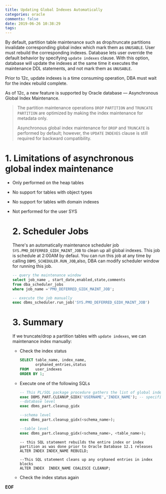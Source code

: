 ```yaml
---
title: Updating Global Indexes Automatically
categories: oracle
comments: false
date: 2019-06-26 10:38:29
tags:
---
```


By default, partition table maintenance such as drop/truncate partitions invalidate corresponding global index which mark them as `UNUSABLE`. User must rebuild the corresponding indexes. Database lets user override the default behavior by specifying `update indexes` clause. With this option, database will update the indexes at the same time it executes the maintenance  DDL statements,  and not mark them as `UNUSABLE`.

Prior to 12c, update indexes is a time consuming operation, DBA must wait for the index rebuild complete.

<!--more-->

As of 12c, a new feature is supported by Oracle database — Asynchronous Global Index Maintenance. 

> The partition maintenance operations `DROP` `PARTITION` and `TRUNCATE` `PARTITION` are optimized by making the index maintenance for metadata only.
>
> Asynchronous global index maintenance for `DROP` and `TRUNCATE` is performed by default; however, the `UPDATE` `INDEXES` clause is still required for backward compatibility.

# 1. Limitations of asynchronous global index maintenance

* Only performed on the heap tables

* No support for tables with object types

* No support for tables with domain indexes

* Not performed for the user SYS

  

  # 2. Scheduler Jobs

  There's an automatically maintenance scheduler job `SYS.PMO_DEFERRED_GIDX_MAINT_JOB` to clean up all global indexes. This job is schedule at 2:00AM by defaul. You can run this job at any time by calling `DBMS_SCHEDULER.RUN_JOB`,also, DBA can modify scheduler window for running this job.

  ```sql
  -- query the maintenance window
  select job_name , start_date,enabled,state,comments
  from dba_scheduler_jobs
  where job_name ='PMO_DEFERRED_GIDX_MAINT_JOB';
  
  -- execute the job manually
  exec dbms_scheduler.run_job('SYS.PMO_DEFERRED_GIDX_MAINT_JOB')
  ```

  # 3. Summary

  If we truncate/drop a partition tables with `update indexes`, we can maintenance index manually:

  * Check the index status

    ```sql
    SELECT table_name, index_name,
           orphaned_entries,status
    FROM   user_indexes
    ORDER BY 1;
    ```

    

  * Execute one of the following SQLs

    ```sql
    -- This PL/SQL package procedure gathers the list of global indexes in the system that may require cleanup and runs the operations necessary to restore the indexes to a clean state.
    exec DBMS_PART.CLEANUP_GIDX('USERNAME','INDEX_NAME'); -- specific index
    --database level
    exec dbms_part.cleanup_gidx
    
    --schema level
    exec dbms_part.cleanup_gidx(<schema_name>);
    
    --table level
    exec dbms_part.cleanup_gidx(<schema_name>, <table_name>);
    ```

    ```
    -- this SQL statement rebuilds the entire index or index partition as was done prior to Oracle Database 12.1 releases
    ALTER INDEX INDEX_NAME REBUILD;
    
    --This SQL statement cleans up any orphaned entries in index blocks
    ALTER INDEX  INDEX_NAME COALESCE CLEANUP;
    ```

  * Check the index status again




__EOF__
